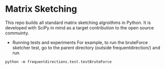 # Matrix Sketching
This repo builds all standard matrix sketching algroithms in Python.
It is developed with SciPy in mind as a target contribution to the open source commuinty.


 + Running tests and experiments
For example, to run the bruteForce sketcher test, go to the parent directory (outside frequentdirection/) and run
```
python -m frequentdirections.test.testBruteForce
```
